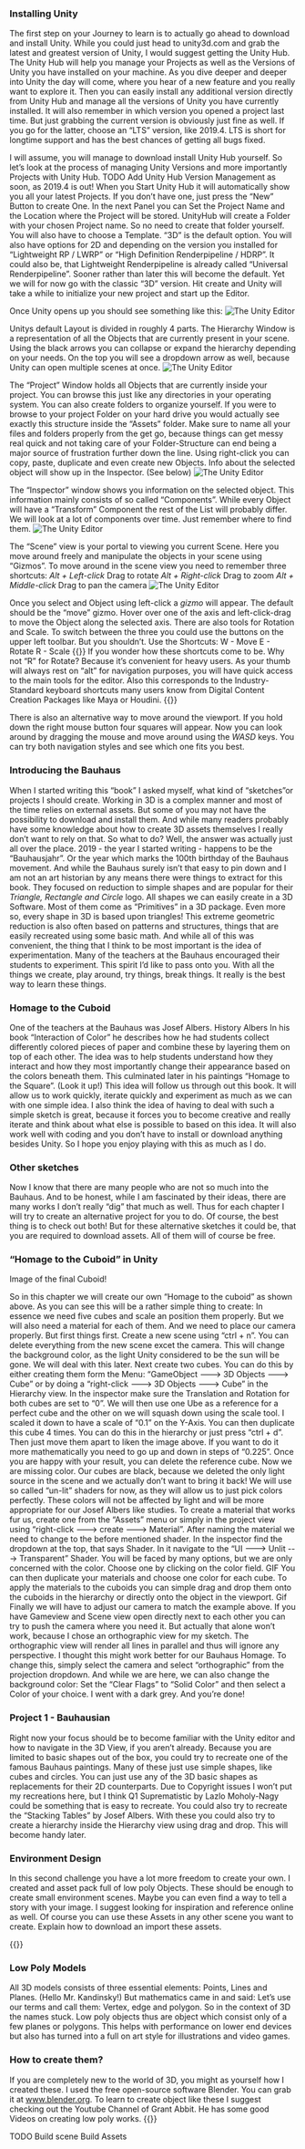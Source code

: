 ### Installing Unity

The first step on your Journey to learn is to actually go ahead to download and install Unity. While you could just head to unity3d.com and grab the latest and greatest version of Unity, I would suggest getting the Unity Hub. The Unity Hub will help you manage your Projects as well as the Versions of Unity you have installed on your machine. As you dive deeper and deeper into Unity the day will come, where you hear of a new feature and you really want to explore it. Then you can easily install any additional version directly from Unity Hub and manage all the versions of Unity you have currently installed. It will also remember in which version you opened a project last time. But just grabbing the current version is obviously just fine as well. If you go for the latter, choose an “LTS” version, like 2019.4. LTS is short for longtime support and has the best chances of getting all bugs fixed.

I will assume, you will manage to download install Unity Hub yourself. So let’s look at the process of managing Unity Versions and more importantly Projects with Unity Hub.
TODO Add Unity Hub Version Management as soon, as 2019.4 is out!
When you Start Unity Hub it will automatically show you all your latest Projects. If you don’t have one, just press the “New” Button to create One. In the next Panel you can Set the Project Name and the Location where the Project will be stored. UnityHub will create a Folder with your chosen Project name. So no need to create that folder yourself.
You will also have to choose a Template. “3D” is the default option. You will also have options for 2D and depending on the version you installed for “Lightweight RP / LWRP” or “High Definition Renderpipeline / HDRP”. It could also be, that Lightweight Renderpipeline is already called “Universal Renderpipeline”. Sooner rather than later this will become the default. Yet we will for now go with the classic “3D” version. Hit create and Unity will take a while to initialize your new project and start up the Editor.

Once Unity opens up you should see something like this:
![The Unity Editor](/img/UnityEditor.jpg)

Unitys default Layout is divided in roughly 4 parts.
The Hierarchy Window is a representation of all the Objects that are currently present in your scene. Using the black arrows you can collapse or expand the hierarchy depending on your needs. On the top you will see a dropdown arrow as well, because Unity can open multiple scenes at once.
![The Unity Editor](/img/UnityHierarchyEditor.jpg)

The “Project” Window holds all Objects that are currently inside your project. You can browse this just like any directories in your operating system. You can also create folders to organize yourself. If you were to browse to your project Folder on your hard drive you would actually see exactly this structure inside the “Assets” folder. Make sure to name all your files and folders properly from the get go, because things can get messy real quick and not taking care of your Folder-Structure can end being a major source of frustration further down the line. Using right-click you can copy, paste, duplicate and even create new Objects. Info about the selected object will show up in the Inspector. (See below)
![The Unity Editor](/img/UnityProject.jpg)


The “Inspector” window shows you information on the selected object. This information mainly consists of so called “Components”. While every Object will have a “Transform” Component the rest of the List will probably differ. We will look at a lot of components over time. Just remember where to find them.
![The Unity Editor](/img/UnityInspector.jpg)

The “Scene” view is your portal to viewing you current Scene. Here you move around freely and manipulate the objects in your scene using “Gizmos”. To move around in the scene view you need to remember three shortcuts: 
*Alt + Left-click* Drag to rotate
*Alt + Right-click* Drag to zoom
*Alt + Middle-click* Drag to pan the camera
![The Unity Editor](/img/UnityScene.jpg)

Once you select and Object using left-click a *gizmo* will appear. The default should be the “move” gizmo. Hover over one of the axis and left-click-drag to move the Object along the selected axis. There are also tools for Rotation and Scale. To switch between the three you could use the buttons on the upper left toolbar. But you shouldn’t. Use the Shortcuts:
W - Move
E - Rotate
R - Scale
{{<expand>}}
If you wonder how these shortcuts come to be. Why not “R” for Rotate? Because it’s convenient for heavy users. As your thumb will always rest on “alt” for navigation purposes, you will have quick access to the main tools for the editor.
Also this corresponds to the Industry-Standard keyboard shortcuts many users know from Digital Content Creation Packages like Maya or Houdini.
{{</expand>}}

There is also an alternative way to move around the viewport. If you hold down the right mouse button four squares will appear. Now you can look around by dragging the mouse and move around using the *WASD* keys. You can try both navigation styles and see which one fits you best.


### Introducing the Bauhaus
When I started writing this “book” I asked myself, what kind of “sketches”or projects I should create. Working in 3D is a complex manner and most of the time relies on external assets. But some of you may not have the possibility to download and install them. And while many readers probably have some knowledge about how to create 3D assets themselves I really don’t want to rely on that. So what to do? Well, the answer was actually just all over the place. 2019 - the year I started writing - happens to be the “Bauhausjahr”. Or the year which marks the 100th birthday of the Bauhaus movement. And while the Bauhaus surely isn’t that easy to pin down and I am not an art historian by any means there were things to extract for this book.
They focused on reduction to simple shapes and are popular for their *Triangle, Rectangle and Circle* logo. All shapes we can easily create in a 3D Software. Most of them come as “Primitives” in a 3D package. Even more so, every shape in 3D is based upon triangles! This extreme geometric reduction is also often based on patterns and structures, things that are easily recreated using some basic math.
And while all of this was convenient, the thing that I think to be most important is the idea of experimentation. Many of the teachers at the Bauhaus encouraged their students to experiment. This spirit I’d like to pass onto you. With all the things we create, play around, try things, break things. It really is the best way to learn these things. 

### Homage to the Cuboid
One of the teachers at the Bauhaus was Josef Albers. 
History Albers
In his book “Interaction of Color” he describes how he had students collect differently colored pieces of paper and combine these by layering them on top of each other. The idea was to help students understand how they interact and how they most importantly change their appearance based on the colors beneath them. This culminated later in his paintings “Homage to the Square”. (Look it up!)
This idea will follow us through out this book. It will allow us to work quickly, iterate quickly and experiment as much as we can with one simple idea. I also think the idea of having to deal with such a simple sketch is great, because it forces you to become creative and really iterate and think about what else is possible to based on this idea. It will also work well with coding and you don’t have to install or download anything besides Unity. So I hope you enjoy playing with this as much as I do.

### Other sketches
Now I know that there are many people who are not so much into the Bauhaus. And to be honest, while I am fascinated by their ideas, there are many works I don’t really “dig” that much as well. Thus for each chapter I will try to create an alternative project for you to do. Of course, the best thing is to check out both! But for these alternative sketches it could be, that you are required to download assets. All of them will of course be free.

### “Homage to the Cuboid” in Unity

Image of the final Cuboid!

So in this chapter we will create our own “Homage to the cuboid” as shown above. As you can see this will be a rather simple thing to create: In essence we need five cubes and scale an position them properly. But we will also need a material for each of them. And we need to place our camera properly.
But first things first. Create a new scene using “ctrl + n”. You can delete everything from the new scene excet the camera. This will change the background color, as the light Unity considered to be the sun will be gone. We will deal with this later.
Next create two cubes. You can do this by either creating them form the Menu: “GameObject ---> 3D Objects ---> Cube” or by doing a “right-click ---> 3D Objects ---> Cube” in the Hierarchy view. In the inspector make sure the Translation and Rotation for both cubes are set to “0”. We will then use one Ube as a reference for a perfect cube and the other on we will squash down using the scale tool. I scaled it down to have a scale of “0.1” on the Y-Axis. You can then duplicate this cube 4 times. You can do this in the hierarchy or just press “ctrl + d”. 
Then just move them apart to liken the image above. If you want to do it more mathematically you need to go up and down in steps of “0.225”. Once you are happy with your result, you can delete the reference cube. 
Now we are missing color. Our cubes are black, because we deleted the only light source in the scene and we actually don’t want to bring it back! We will use so called “un-lit” shaders for now, as they will allow us to just pick colors perfectly. These colors will not be affected by light and will be more appropriate for our Josef Albers like studies. 
To create a material that works fur us, create one from the “Assets” menu or simply in the project view using “right-click ---> create ---> Material”. After naming the material we need to change to the before mentioned shader. In the inspector find the dropdown at the top, that says Shader. In it navigate to the “UI ---> Unlit ---> Transparent” Shader. You will be faced by many options, but we are only concerned with the color. Choose one by clicking on the color field.
GIF
You can then duplicate your materials and choose one color for each cube. To apply the materials to the cuboids you can simple drag and drop them onto the cuboids in the hierarchy or directly onto the object in the viewport.
Gif
Finally we will have to adjust our camera to match the example above. If you have Gameview and Scene view open directly next to each other you can try to push the camera where you need it. But actually that alone won’t work, because I chose an orthographic view for my sketch. The orthographic view will render all lines in parallel and thus will ignore any perspective. I thought this might work better for our Bauhaus Homage. To change this, simply select the camera and select “orthographic” from the projection dropdown. And while we are here, we can also change the background color:
Set the “Clear Flags” to “Solid Color” and then select a Color of your choice. I went with a dark grey. And you’re done!


### Project 1 - Bauhausian
Right now your focus should be to become familiar with the Unity editor and how to navigate in the 3D View, if you  aren’t already.
Because you are limited to basic shapes out of the box, you could try to recreate one of the famous Bauhaus paintings. Many of these just use simple shapes, like cubes and circles. You can just use any of the 3D basic shapes as replacements for their 2D counterparts.
Due to Copyright issues I won’t put my recreations here, but I think Q1 Suprematistic by Lazlo Moholy-Nagy could be something that is easy to recreate. You could also try to recreate the “Stacking Tables” by Josef Albers. With these you could also try to create a hierarchy inside the Hierarchy view using drag and drop. This will become handy later.

### Environment Design
In this second challenge you have a lot more freedom to create your own. I created and asset pack full of low poly Objects. These should be enough to create small environment scenes. Maybe you can even find a way to tell a story with your image. I suggest looking for inspiration and reference online as well.
Of course you can use these Assets in any other scene you want to create. 
Explain how to download an import these assets.

{{<expand>}}
### Low Poly Models
All 3D models consists of three essential elements: Points, Lines and Planes. (Hello Mr. Kandinsky!) But mathematics came in and said: Let’s use our terms and call them: Vertex, edge and polygon. So in the context of 3D the names stuck.
Low poly objects thus are object which consist only of a few planes or polygons. This helps with performance on lower end devices but also has turned into a full on art style for illustrations and video games.
### How to create them?
If you are completely new to the world of 3D, you might as yourself how I created these. I used the free open-source software Blender. You can grab it at www.blender.org. To learn to create object like these I suggest checking out the Youtube Channel of Grant Abbit. He has some good Videos on creating low poly works.
{{</expand>}}




TODO
Build scene
Build Assets
